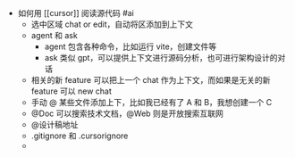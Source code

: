 - 如何用 [[cursor]] 阅读源代码 #ai
	- 选中区域 chat or edit，自动将区添加到上下文
	- agent 和 ask
		- agent 包含各种命令，比如运行 vite，创建文件等
		- ask 类似 gpt，可以提供上下文进行源码分析，也可进行架构设计的对话
	- 相关的新 feature 可以把上一个 chat 作为上下文，而如果是无关的新 feature 可以 new chat
	- 手动 @ 某些文件添加上下，比如我已经有了 A 和 B，我想创建一个 C
	- @Doc 可以搜索技术文档，@Web 则是开放搜索互联网
	- @设计稿地址
	- .gitignore 和 .cursorignore
	-
